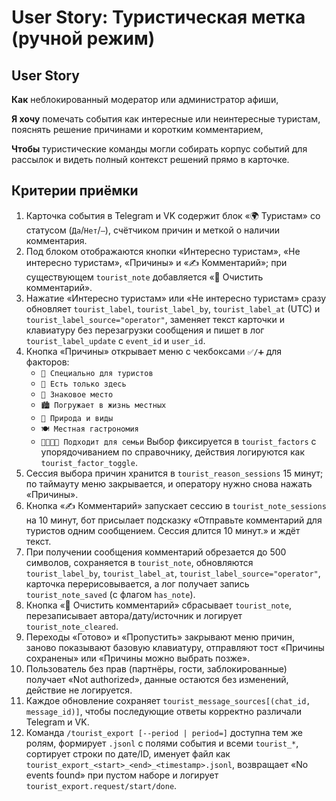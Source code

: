 # User Story: Туристическая метка (ручной режим)

## User Story

**Как** неблокированный модератор или администратор афиши,

**Я хочу** помечать события как интересные или неинтересные туристам, пояснять решение причинами и коротким комментарием,

**Чтобы** туристические команды могли собирать корпус событий для рассылок и видеть полный контекст решений прямо в карточке.

## Критерии приёмки

1. Карточка события в Telegram и VK содержит блок «🌍 Туристам» со статусом (`Да`/`Нет`/`—`), счётчиком причин и меткой о наличии комментария.
2. Под блоком отображаются кнопки «Интересно туристам», «Не интересно туристам», «Причины» и «✍️ Комментарий»; при существующем `tourist_note` добавляется «🧽 Очистить комментарий».
3. Нажатие «Интересно туристам» или «Не интересно туристам» сразу обновляет `tourist_label`, `tourist_label_by`, `tourist_label_at` (UTC) и `tourist_label_source="operator"`, заменяет текст карточки и клавиатуру без перезагрузки сообщения и пишет в лог `tourist_label_update` с `event_id` и `user_id`.
4. Кнопка «Причины» открывает меню с чекбоксами `✅/➕` для факторов:
   - `🎯 Специально для туристов`
   - `🧭 Есть только здесь`
   - `📍 Знаковое место`
   - `🏙️ Погружает в жизнь местных`
   - `🌿 Природа и виды`
   - `🍽️ Местная гастрономия`
   - `👨‍👩‍👧‍👦 Подходит для семьи`
   Выбор фиксируется в `tourist_factors` с упорядочиванием по справочнику, действия логируются как `tourist_factor_toggle`.
5. Сессия выбора причин хранится в `tourist_reason_sessions` 15 минут; по таймауту меню закрывается, и оператору нужно снова нажать «Причины».
6. Кнопка «✍️ Комментарий» запускает сессию в `tourist_note_sessions` на 10 минут, бот присылает подсказку «Отправьте комментарий для туристов одним сообщением. Сессия длится 10 минут.» и ждёт текст.
7. При получении сообщения комментарий обрезается до 500 символов, сохраняется в `tourist_note`, обновляются `tourist_label_by`, `tourist_label_at`, `tourist_label_source="operator"`, карточка перерисовывается, а лог получает запись `tourist_note_saved` (с флагом `has_note`).
8. Кнопка «🧽 Очистить комментарий» сбрасывает `tourist_note`, перезаписывает автора/дату/источник и логирует `tourist_note_cleared`.
9. Переходы «Готово» и «Пропустить» закрывают меню причин, заново показывают базовую клавиатуру, отправляют тост «Причины сохранены» или «Причины можно выбрать позже».
10. Пользователь без прав (партнёры, гости, заблокированные) получает «Not authorized», данные остаются без изменений, действие не логируется.
11. Каждое обновление сохраняет `tourist_message_sources[(chat_id, message_id)]`, чтобы последующие ответы корректно различали Telegram и VK.
12. Команда `/tourist_export [--period | period=]` доступна тем же ролям, формирует `.jsonl` с полями события и всеми `tourist_*`, сортирует строки по дате/ID, именует файл как `tourist_export_<start>_<end>_<timestamp>.jsonl`, возвращает «No events found» при пустом наборе и логирует `tourist_export.request/start/done`.
